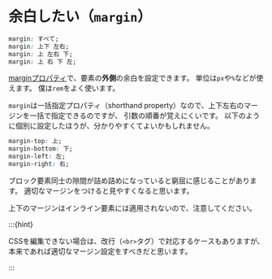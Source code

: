# 余白したい（``margin``）

```css
margin: すべて;
margin: 上下 左右;
margin: 上 左右 下;
margin: 上 右 下 左;
```

[marginプロパティ](https://developer.mozilla.org/ja/docs/Web/CSS/margin)で、要素の**外側**の余白を設定できます。
単位は``px``や``%``などが使えます。
僕は``rem``をよく使います。

``margin``は一括指定プロパティ（shorthand property）なので、上下左右のマージンを一括で指定できるのですが、
引数の順番が覚えにくいです。
以下のように個別に設定したほうが、分かりやすくてよいかもしれません。

```css
margin-top: 上;
margin-bottom: 下;
margin-left: 左;
margin-right: 右;
```

ブロック要素同士の隙間が詰め詰めになっていると窮屈に感じることがあります。
適切なマージンをつけると見やすくなると思います。

上下のマージンはインライン要素には適用されないので、注意してください。

:::{hint}

CSSを編集できない場合は、改行（``<br>``タグ）で対応するケースもありますが、
本来であれば適切なマージン設定をすべきだと思います。

:::
